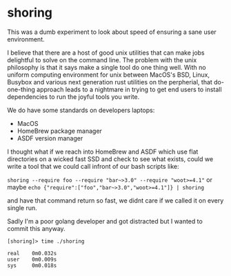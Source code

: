 # shoring

This was a dumb experiment to look about speed of ensuring a sane user environment.

I believe that there are a host of good unix utilities that can make jobs delightful to solve
on the command line. The problem with the unix philosophy is that it says make a single tool do
one thing well. With no uniform computing environment for unix between MacOS's BSD, Linux, Busybox
and various next generation rust utilities on the perpherial, that do-one-thing approach leads to
a nightmare in trying to get end users to install dependencies to run the joyful tools you write.

We do have some standards on developers laptops:

 - MacOS
 - HomeBrew package manager
 - ASDF version manager

I thought what if we reach into HomeBrew and ASDF which use flat directories on a wicked fast SSD and
check to see what exists, could we write a tool that we could call infront of our bash scripts like:

`shoring --require foo --require "bar~>3.0" --require "woot>=4.1"`
or maybe
`echo {"require":["foo","bar~>3.0","woot>=4.1"]} | shoring`

and have that command return so fast, we didnt care if we called it on every single run.

Sadly I'm a poor golang developer and got distracted but I wanted to commit this anyway.

```
[shoring]> time ./shoring

real	0m0.032s
user	0m0.009s
sys	    0m0.018s
```
